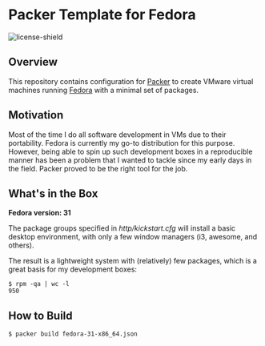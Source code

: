 # Packer Template for Fedora

![license-shield](https://img.shields.io/github/license/nickstamat/packer-fedora?style=flat-square)

## Overview

This repository contains configuration for [Packer](https://www.packer.io/) to create VMware virtual machines running [Fedora](https://getfedora.org/) with a minimal set of packages.

## Motivation

Most of the time I do all software development in VMs due to their portability. Fedora is currently my go-to distribution for this purpose. However, being able to spin up such development boxes in a reproducible manner has been a problem that I wanted to tackle since my early days in the field. Packer proved to be the right tool for the job.

## What's in the Box

**Fedora version: 31**

The package groups specified in _http/kickstart.cfg_ will install a basic desktop environment, with only a few window managers (i3, awesome, and others).

The result is a lightweight system with (relatively) few packages, which is a great basis for my development boxes:

```
$ rpm -qa | wc -l
950
```

## How to Build

```
$ packer build fedora-31-x86_64.json
```

